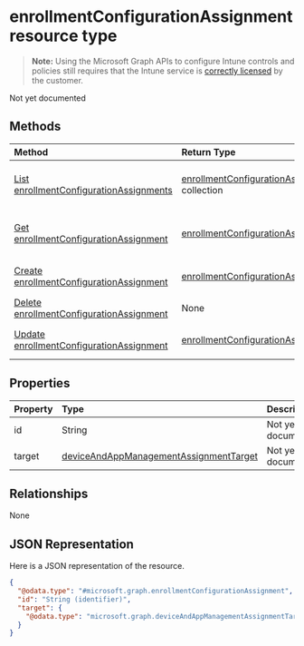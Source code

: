 # enrollmentConfigurationAssignment resource type

> **Note:** Using the Microsoft Graph APIs to configure Intune controls and policies still requires that the Intune service is [correctly licensed](https://go.microsoft.com/fwlink/?linkid=839381) by the customer.

Not yet documented
## Methods
|Method|Return Type|Description|
|:---|:---|:---|
|[List enrollmentConfigurationAssignments](../api/intune_onboarding_enrollmentconfigurationassignment_list.md)|[enrollmentConfigurationAssignment](../resources/intune_onboarding_enrollmentconfigurationassignment.md) collection|List properties and relationships of the [enrollmentConfigurationAssignment](../resources/intune_onboarding_enrollmentconfigurationassignment.md) objects.|
|[Get enrollmentConfigurationAssignment](../api/intune_onboarding_enrollmentconfigurationassignment_get.md)|[enrollmentConfigurationAssignment](../resources/intune_onboarding_enrollmentconfigurationassignment.md)|Read properties and relationships of the [enrollmentConfigurationAssignment](../resources/intune_onboarding_enrollmentconfigurationassignment.md) object.|
|[Create enrollmentConfigurationAssignment](../api/intune_onboarding_enrollmentconfigurationassignment_create.md)|[enrollmentConfigurationAssignment](../resources/intune_onboarding_enrollmentconfigurationassignment.md)|Create a new [enrollmentConfigurationAssignment](../resources/intune_onboarding_enrollmentconfigurationassignment.md) object.|
|[Delete enrollmentConfigurationAssignment](../api/intune_onboarding_enrollmentconfigurationassignment_delete.md)|None|Deletes a [enrollmentConfigurationAssignment](../resources/intune_onboarding_enrollmentconfigurationassignment.md).|
|[Update enrollmentConfigurationAssignment](../api/intune_onboarding_enrollmentconfigurationassignment_update.md)|[enrollmentConfigurationAssignment](../resources/intune_onboarding_enrollmentconfigurationassignment.md)|Update the properties of a [enrollmentConfigurationAssignment](../resources/intune_onboarding_enrollmentconfigurationassignment.md) object.|

## Properties
|Property|Type|Description|
|:---|:---|:---|
|id|String|Not yet documented|
|target|[deviceAndAppManagementAssignmentTarget](../resources/intune_onboarding_deviceandappmanagementassignmenttarget.md)|Not yet documented|

## Relationships
None
## JSON Representation
Here is a JSON representation of the resource.
<!--{
  "blockType": "resource",
  "keyProperty": "id",
  "baseType": "microsoft.graph.entity",
  "@odata.type": "microsoft.graph.enrollmentConfigurationAssignment"
}-->
``` json
{
  "@odata.type": "#microsoft.graph.enrollmentConfigurationAssignment",
  "id": "String (identifier)",
  "target": {
    "@odata.type": "microsoft.graph.deviceAndAppManagementAssignmentTarget"
  }
}
```



